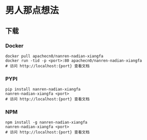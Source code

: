 # 男人那点想法

## 下载

### Docker

```
docker pull apachecn0/nanren-nadian-xiangfa
docker run -tid -p <port>:80 apachecn0/nanren-nadian-xiangfa
# 访问 http://localhost:{port} 查看文档
```

### PYPI

```
pip install nanren-nadian-xiangfa
nanren-nadian-xiangfa <port>
# 访问 http://localhost:{port} 查看文档
```

### NPM

```
npm install -g nanren-nadian-xiangfa
nanren-nadian-xiangfa <port>
# 访问 http://localhost:{port} 查看文档
```